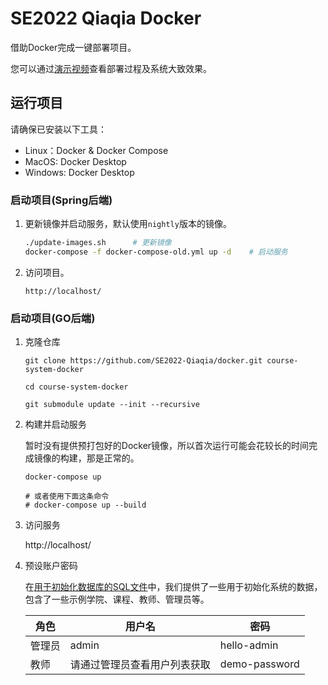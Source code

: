 # SE2022 Qiaqia Docker

借助Docker完成一键部署项目。

您可以通过[演示视频](https://b23.tv/ZJgkxTl)查看部署过程及系统大致效果。

## 运行项目

请确保已安装以下工具：

- Linux：Docker & Docker Compose
- MacOS: Docker Desktop
- Windows: Docker Desktop

### 启动项目(Spring后端)

1. 更新镜像并启动服务，默认使用`nightly`版本的镜像。

    ```bash
    ./update-images.sh      # 更新镜像
    docker-compose -f docker-compose-old.yml up -d    # 启动服务
    ```

2. 访问项目。

    ```
    http://localhost/
    ```

### 启动项目(GO后端)

1. 克隆仓库

    ```shell
    git clone https://github.com/SE2022-Qiaqia/docker.git course-system-docker

    cd course-system-docker

    git submodule update --init --recursive
    ```

2. 构建并启动服务

    暂时没有提供预打包好的Docker镜像，所以首次运行可能会花较长的时间完成镜像的构建，那是正常的。

    ```shell
    docker-compose up

    # 或者使用下面这条命令
    # docker-compose up --build

    ```

3. 访问服务

    http://localhost/

4. 预设账户密码

    在[用于初始化数据库的SQL文件](https://github.com/SE2022-Qiaqia/docker/tree/master/db/init)中，我们提供了一些用于初始化系统的数据，包含了一些示例学院、课程、教师、管理员等。
    
    |角色|用户名|密码|
    |----|------|----|
    |管理员|admin|hello-admin|
    |教师|请通过管理员查看用户列表获取|demo-password|
